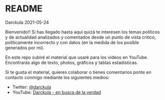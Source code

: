 README
================
Darckula
2021-05-24

Bienvenido!! Si has llegado hasta aquí quizá te interesen los temas
políticos y de actualidad analizados y comentados desde un punto de
vista critico, políticamente incorrecto y con datos (en la medida de los
posible generados por mí).

En este repo subiré el material que usaré para los videos en YouTube.
Encontrarás algo de texto, photos, gráficos y tablas estadísticas.

Si te gusta el material, quieres colaborar o tienes comentarios ponte en
contacto conmigo mediante los siguientes medios:

-   Twitter: [@darckula](https://twitter.com/darckula)
-   YouTube: [Darckula - en busca de la
    verdad](https://www.youtube.com/channel/UCZZRCVrKtcf7WJ9t82TrcmQ)
